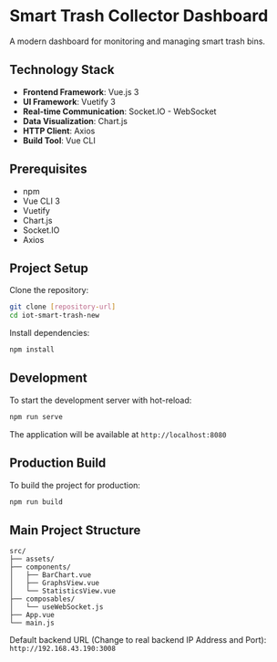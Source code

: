 # Smart Trash Collector Dashboard

A modern dashboard for monitoring and managing smart trash bins.


## Technology Stack

- **Frontend Framework**: Vue.js 3
- **UI Framework**: Vuetify 3
- **Real-time Communication**: Socket.IO - WebSocket
- **Data Visualization**: Chart.js
- **HTTP Client**: Axios
- **Build Tool**: Vue CLI

## Prerequisites

- npm
- Vue CLI 3
- Vuetify
- Chart.js
- Socket.IO
- Axios


## Project Setup

Clone the repository:
```bash
git clone [repository-url]
cd iot-smart-trash-new
```

Install dependencies:
```bash
npm install
```

## Development

To start the development server with hot-reload:
```bash
npm run serve
```

The application will be available at `http://localhost:8080`


## Production Build

To build the project for production:
```bash
npm run build
```

## Main Project Structure

```
src/
├── assets/
├── components/
│   ├── BarChart.vue
│   ├── GraphsView.vue  
│   └── StatisticsView.vue
├── composables/ 
│   └── useWebSocket.js 
├── App.vue 
└── main.js 
```


Default backend URL (Change to real backend IP Address and Port): `http://192.168.43.190:3008` 

